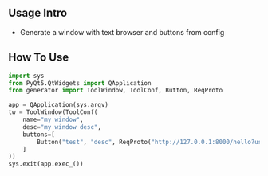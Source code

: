 ## Usage Intro

- Generate a window with text browser and buttons from config

## How To Use

```python
import sys
from PyQt5.QtWidgets import QApplication
from generator import ToolWindow, ToolConf, Button, ReqProto

app = QApplication(sys.argv)
tw = ToolWindow(ToolConf(
    name="my window",
    desc="my window desc",
    buttons=[
        Button("test", "desc", ReqProto("http://127.0.0.1:8000/hello?user=1", "GET", None)),
    ]
))
sys.exit(app.exec_())
```
